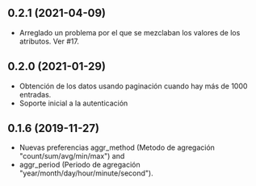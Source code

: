 ## 0.2.1 (2021-04-09)

- Arreglado un problema por el que se mezclaban los valores de los atributos.
    Ver #17.

## 0.2.0 (2021-01-29)

- Obtención de los datos usando paginación cuando hay más de 1000 entradas.
- Soporte inicial a la autenticación


## 0.1.6 (2019-11-27)

- Nuevas preferencias aggr_method (Metodo de agregación "count/sum/avg/min/max") and
- aggr_period (Periodo de agregación "year/month/day/hour/minute/second").
